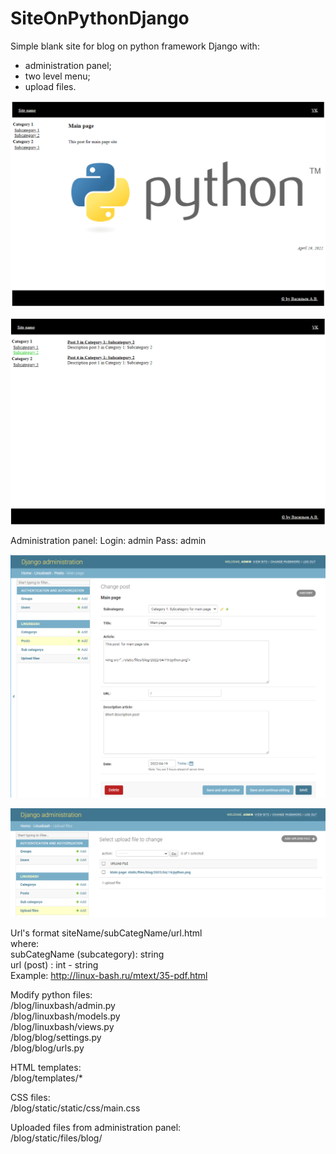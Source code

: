 # SiteOnPythonDjango
Simple blank site for blog on python framework Django with:
- administration panel;
- two level menu;
- upload files.

![Alt text](screenshot/site_1.png?raw=true "Site_1")

![Alt text](screenshot/site_2.png?raw=true "Site_2")

Administration panel:
Login: admin
Pass: admin

![Alt text](screenshot/site_3.png?raw=true "Site_3")

![Alt text](screenshot/site_4.png?raw=true "Site_4")

Url's format siteName/subCategName/url.html<br>
  where:<br>
  subCategName (subcategory): string<br>
  url (post) : int - string<br>
Example: http://linux-bash.ru/mtext/35-pdf.html


Modify python files:<br>
/blog/linuxbash/admin.py<br>
/blog/linuxbash/models.py<br>
/blog/linuxbash/views.py<br>
/blog/blog/settings.py<br>
/blog/blog/urls.py<br>


HTML templates:<br>
/blog/templates/*<br>


CSS files:<br>
/blog/static/static/css/main.css<br>


Uploaded files from administration panel:<br>
/blog/static/files/blog/<br>
